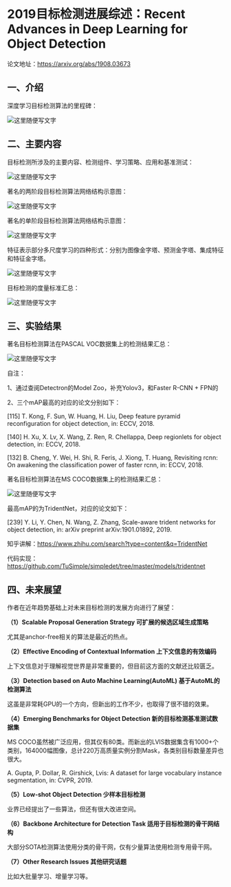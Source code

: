 # **2019目标检测进展综述：Recent Advances in Deep Learning for Object Detection**

论文地址：<https://arxiv.org/abs/1908.03673>



## 一、介绍

深度学习目标检测算法的里程碑：

![这里随便写文字](https://github.com/clw5180/CV_Paper/blob/master/res/Overview/1.png)



## 二、主要内容

目标检测所涉及的主要内容、检测组件、学习策略、应用和基准测试：

![这里随便写文字](https://github.com/clw5180/CV_Paper/blob/master/res/Overview/2.png)



著名的两阶段目标检测算法网络结构示意图：

![这里随便写文字](https://github.com/clw5180/CV_Paper/blob/master/res/Overview/3.png)



著名的单阶段目标检测算法网络结构示意图：

![这里随便写文字](https://github.com/clw5180/CV_Paper/blob/master/res/Overview/4.png)



特征表示部分多尺度学习的四种形式：分别为图像金字塔、预测金字塔、集成特征和特征金字塔。

![这里随便写文字](https://github.com/clw5180/CV_Paper/blob/master/res/Overview/5.png)



目标检测的度量标准汇总：

![这里随便写文字](https://github.com/clw5180/CV_Paper/blob/master/res/Overview/6.png)



## 三、实验结果

著名目标检测算法在PASCAL VOC数据集上的检测结果汇总：

![这里随便写文字](https://github.com/clw5180/CV_Paper/blob/master/res/Overview/7.png)

自注：

1、通过查阅Detectron的Model Zoo，补充Yolov3，和Faster R-CNN + FPN的

2、三个mAP最高的对应的论文分别如下：

[115] T. Kong, F. Sun, W. Huang, H. Liu, Deep feature pyramid reconfiguration for object detection, in: ECCV, 2018. 

[140] H. Xu, X. Lv, X. Wang, Z. Ren, R. Chellappa, Deep regionlets for object
detection, in: ECCV, 2018.

[132] B. Cheng, Y. Wei, H. Shi, R. Feris, J. Xiong, T. Huang, Revisiting rcnn:
On awakening the classification power of faster rcnn, in: ECCV, 2018. 



著名目标检测算法在MS COCO数据集上的检测结果汇总：

![这里随便写文字](https://github.com/clw5180/CV_Paper/blob/master/res/Overview/8.png)

最高mAP的为TridentNet，对应的论文如下：

[239] Y. Li, Y. Chen, N. Wang, Z. Zhang, Scale-aware trident networks for
object detection, in: arXiv preprint arXiv:1901.01892, 2019. 

知乎讲解：https://www.zhihu.com/search?type=content&q=TridentNet

代码实现：https://github.com/TuSimple/simpledet/tree/master/models/tridentnet



## 四、未来展望

作者在近年趋势基础上对未来目标检测的发展方向进行了展望：

**（1）Scalable Proposal Generation Strategy 可扩展的候选区域生成策略**

尤其是anchor-free相关的算法是最近的热点。

**（2）Effective Encoding of Contextual Information 上下文信息的有效编码**

上下文信息对于理解视觉世界是非常重要的，但目前这方面的文献还比较匮乏。

**（3）Detection based on Auto Machine Learning(AutoML) 基于AutoML的检测算法**

这虽是非常耗GPU的一个方向，但新出的工作不少，也取得了很不错的效果。

**（4）Emerging Benchmarks for Object Detection 新的目标检测基准测试数据集**

MS COCO虽然被广泛应用，但其仅有80类。而新出的LVIS数据集含有1000+个类别，164000幅图像，总计220万高质量实例分割Mask，各类别目标数量差异也很大。

A. Gupta, P. Dollar, R. Girshick, Lvis: A dataset for large vocabulary instance segmentation, in: CVPR, 2019.

**（5）Low-shot Object Detection 少样本目标检测**

业界已经提出了一些算法，但还有很大改进空间。

**（6）Backbone Architecture for Detection Task 适用于目标检测的骨干网结构**

大部分SOTA检测算法使用分类的骨干网，仅有少量算法使用检测专用骨干网。

**（7）Other Research Issues 其他研究话题**

比如大批量学习、增量学习等。
